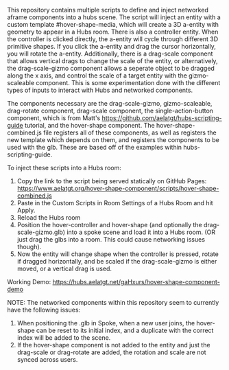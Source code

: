 This repository contains multiple scripts to define and inject networked aframe components into a hubs scene. The script will inject an entity with a custom template
#hover-shape-media, which will create a 3D a-entity with geometry to appear in a Hubs room. There is also a controller entity. When the controller is clicked directly, the a-entity will cycle through different 3D primitive shapes.
If you click the a-entity and drag the cursor horizontally, you will rotate the a-entity. Additionally, there is a drag-scale component that allows vertical drags to change the scale of the entity, or alternatively,
the drag-scale-gizmo component allows a seperate object to be dragged along the x axis, and control the scale of a target entity with the gizmo-scaleable component. This is some experimentation done with the different types of inputs to interact with
Hubs and networked components.

The components necessary are the drag-scale-gizmo, gizmo-scaleable, drag-rotate component, drag-scale component, the single-action-button component, which is from Matt's https://github.com/aelatgt/hubs-scripting-guide tutorial, and the hover-shape component.
The hover-shape-combined.js file registers all of these components, as well as registers the new template which depends on them, and registers the components to be used with the glb. These are based off of the examples within hubs-scripting-guide. 

To inject these scripts into a Hubs room:
1. Copy the link to the script being served statically on GitHub Pages: https://www.aelatgt.org/hover-shape-component/scripts/hover-shape-combined.js
2. Paste in the Custom Scripts in Room Settings of a Hubs Room and hit Apply.
3. Reload the Hubs room
4. Position the hover-controller and hover-shape (and optionally the drag-scale-gizmo.glb) into a spoke scene and load it into a Hubs room. (OR just drag the glbs into a room. This could cause networking issues though).
5. Now the entity will change shape when the controller is pressed, rotate if dragged horizontally, and be scaled if the drag-scale-gizmo is either moved, or a vertical drag is used.

Working Demo: https://hubs.aelatgt.net/gaHxurs/hover-shape-component-demo

NOTE: The networked components within this repository seem to currently have the following issues:
1. When positioning the .glb in Spoke, when a new user joins, the hover-shape can be reset to its initial index, and a duplicate with the correct index will be added to the scene.
2. If the hover-shape component is not added to the entity and just the drag-scale or drag-rotate are added, the rotation and scale are not synced across users.
